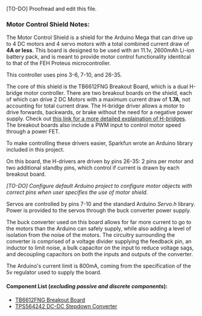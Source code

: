 [TO-DO] Proofread and edit this file.

### Motor Control Shield Notes:
The Motor Control Shield is a shield for the Arduino Mega that can drive up to 4 DC motors and 4 servo motors with a total combined current draw of **4A or less**. This board is designed to be used with an 11.1v, 2600mAh Li-ion battery pack, and is meant to provide motor control functionality identitcal to that of the FEH Proteus microcontroller.

This controller uses pins 3-6, 7-10, and 26-35. 

The core of this shield is the TB6612FNG Breakout Board, which is a dual H-bridge motor controller. There are two breakout boards on the shield, each of which can drive 2 DC Motors with a maximum current draw of **1.7A**, not accounting for total current draw. The H-bridge driver allows a motor to drive forwards, backwards, or brake without the need for a negative power supply. Check out [this link for a more detailed explaination of H-bridges](https://archive.ph/20130112153214/http://www.dprg.org/tutorials/1998-04a/). The breakout boards also include a PWM input to control motor speed through a power FET.

To make controlling these drivers easier, Sparkfun wrote an Arduino library included in this project. 

On this board, the H-drivers are driven by pins 26-35: 2 pins per motor and two additional standby pins, which control if current is drawn by each breakout board.

_[TO-DO] Configure default Arduino project to configure motor objects with correct pins when user specifies the use of motor shield._

Servos are controlled by pins 7-10 and the standard Arduino _Servo.h_ library. Power is provided to the servos through the buck converter power supply.

The buck converter used on this board allows for far more current to go to the motors than the Arduino can safely supply, while also adding a level of isolation from the noise of the motors. The circuitry surrounding the converter is comprised of a voltage divider supplying the feedback pin, an inductor to limit noise, a bulk capacitor on the input to reduce voltage sags, and decoupling capacitors on both the inputs and outputs of the converter.

The Arduino's current limit is 800mA, coming from the specification of the 5v regulator used to supply the board.

#### Component List (_excluding passive and discrete components_):
* [TB6612FNG Breakout Board](https://www.sparkfun.com/products/14450)
* [TPS564242 DC-DC Stepdown Converter](https://www.ti.com/product/TPS564242)